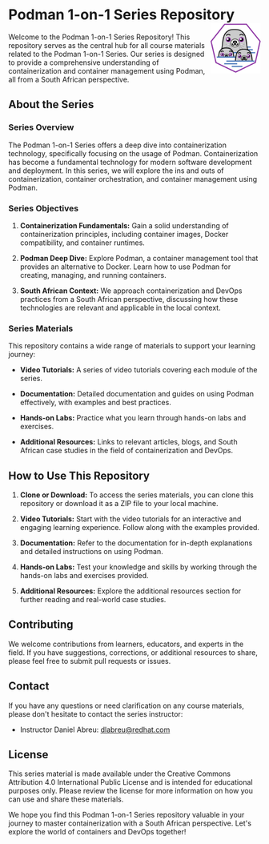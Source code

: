 # Podman 1-on-1 Series Repository  <img align="right" width="100" height="100" src="/docs/graphics/podman.png">


Welcome to the Podman 1-on-1 Series Repository! This repository serves as the central hub for all course materials related to the Podman 1-on-1 Series. Our series is designed to provide a comprehensive understanding of containerization and container management using Podman, all from a South African perspective.

  

## About the Series

  

### Series Overview

  

The Podman 1-on-1 Series offers a deep dive into containerization technology, specifically focusing on the usage of Podman. Containerization has become a fundamental technology for modern software development and deployment. In this series, we will explore the ins and outs of containerization, container orchestration, and container management using Podman.

  

### Series Objectives

  

1.  **Containerization Fundamentals:** Gain a solid understanding of containerization principles, including container images, Docker compatibility, and container runtimes.

  

2.  **Podman Deep Dive:** Explore Podman, a container management tool that provides an alternative to Docker. Learn how to use Podman for creating, managing, and running containers.

  

3.  **South African Context:** We approach containerization and DevOps practices from a South African perspective, discussing how these technologies are relevant and applicable in the local context.

  

### Series Materials

  

This repository contains a wide range of materials to support your learning journey:

  

-  **Video Tutorials:** A series of video tutorials covering each module of the series.

  

-  **Documentation:** Detailed documentation and guides on using Podman effectively, with examples and best practices.

  

-  **Hands-on Labs:** Practice what you learn through hands-on labs and exercises.

  

-  **Additional Resources:** Links to relevant articles, blogs, and South African case studies in the field of containerization and DevOps.

  

## How to Use This Repository

  

1.  **Clone or Download:** To access the series materials, you can clone this repository or download it as a ZIP file to your local machine.

  

2.  **Video Tutorials:** Start with the video tutorials for an interactive and engaging learning experience. Follow along with the examples provided.

  

3.  **Documentation:** Refer to the documentation for in-depth explanations and detailed instructions on using Podman.

  

4.  **Hands-on Labs:** Test your knowledge and skills by working through the hands-on labs and exercises provided.

  

5.  **Additional Resources:** Explore the additional resources section for further reading and real-world case studies.

  

## Contributing

  

We welcome contributions from learners, educators, and experts in the field. If you have suggestions, corrections, or additional resources to share, please feel free to submit pull requests or issues.

  

## Contact

  

If you have any questions or need clarification on any course materials, please don't hesitate to contact the series instructor:

  

- Instructor Daniel Abreu: dlabreu@redhat.com

  

## License

  

This series material is made available under the Creative Commons Attribution 4.0 International Public License and is intended for educational purposes only. Please review the license for more information on how you can use and share these materials.

  

We hope you find this Podman 1-on-1 Series repository valuable in your journey to master containerization with a South African perspective. Let's explore the world of containers and DevOps together!
